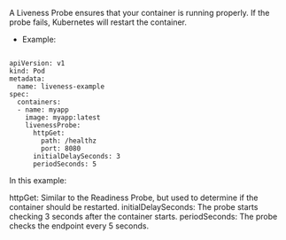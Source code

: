 

A Liveness Probe ensures that your container is running properly. If the probe fails, Kubernetes will restart the container.

- Example:
```

apiVersion: v1
kind: Pod
metadata:
  name: liveness-example
spec:
  containers:
  - name: myapp
    image: myapp:latest
    livenessProbe:
      httpGet:
        path: /healthz
        port: 8080
      initialDelaySeconds: 3
      periodSeconds: 5

```
In this example:

httpGet: Similar to the Readiness Probe, but used to determine if the container should be restarted.
initialDelaySeconds: The probe starts checking 3 seconds after the container starts.
periodSeconds: The probe checks the endpoint every 5 seconds.